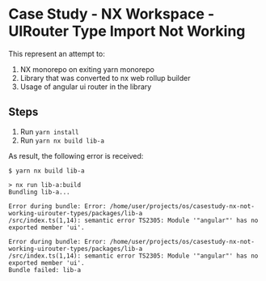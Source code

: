 # Case Study - NX Workspace - UIRouter Type Import Not Working

This represent an attempt to:

1. NX monorepo on exiting yarn monorepo
2. Library that was converted to nx web rollup builder
3. Usage of angular ui router in the library

## Steps

1. Run `yarn install`
2. Run `yarn nx build lib-a`

As result, the following error is received:

```
$ yarn nx build lib-a

> nx run lib-a:build
Bundling lib-a...

Error during bundle: Error: /home/user/projects/os/casestudy-nx-not-working-uirouter-types/packages/lib-a
/src/index.ts(1,14): semantic error TS2305: Module '"angular"' has no exported member 'ui'.

Error during bundle: Error: /home/user/projects/os/casestudy-nx-not-working-uirouter-types/packages/lib-a
/src/index.ts(1,14): semantic error TS2305: Module '"angular"' has no exported member 'ui'.
Bundle failed: lib-a
```

